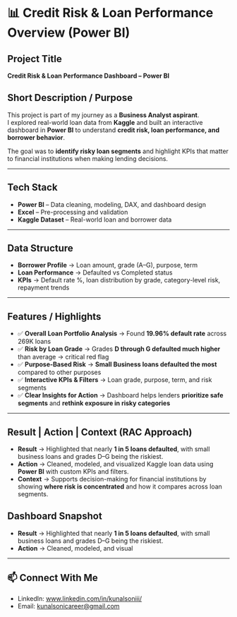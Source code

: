 # 📊 Credit Risk & Loan Performance Overview (Power BI)

## Project Title
**Credit Risk & Loan Performance Dashboard – Power BI**

## Short Description / Purpose
This project is part of my journey as a **Business Analyst aspirant**.  
I explored real-world loan data from **Kaggle** and built an interactive dashboard in **Power BI** to understand **credit risk, loan performance, and borrower behavior**.  

The goal was to **identify risky loan segments** and highlight KPIs that matter to financial institutions when making lending decisions.  

---

## Tech Stack
- **Power BI** – Data cleaning, modeling, DAX, and dashboard design  
- **Excel** – Pre-processing and validation  
- **Kaggle Dataset** – Real-world loan and borrower data  

---

## Data Structure
- **Borrower Profile** → Loan amount, grade (A–G), purpose, term  
- **Loan Performance** → Defaulted vs Completed status  
- **KPIs** → Default rate %, loan distribution by grade, category-level risk, repayment trends  

---

## Features / Highlights
- ✅ **Overall Loan Portfolio Analysis** → Found **19.96% default rate** across 269K loans  
- ✅ **Risk by Loan Grade** → Grades **D through G defaulted much higher** than average → critical red flag  
- ✅ **Purpose-Based Risk** → **Small Business loans defaulted the most** compared to other purposes  
- ✅ **Interactive KPIs & Filters** → Loan grade, purpose, term, and risk segments  
- ✅ **Clear Insights for Action** → Dashboard helps lenders **prioritize safe segments** and **rethink exposure in risky categories**  

---

## Result | Action | Context (RAC Approach)

- **Result** → Highlighted that nearly **1 in 5 loans defaulted**, with small business loans and grades D–G being the riskiest.  
- **Action** → Cleaned, modeled, and visualized Kaggle loan data using **Power BI** with custom KPIs and filters.  
- **Context** → Supports decision-making for financial institutions by showing **where risk is concentrated** and how it compares across loan segments.  

## Dashboard Snapshot

- **Result** → Highlighted that nearly **1 in 5 loans defaulted**, with small business loans and grades D–G being the riskiest.  
- **Action** → Cleaned, modeled, and visual

---

## 📫 Connect With Me
- LinkedIn: www.linkedin.com/in/kunalsoniii/
- Email: kunalsonicareer@gmail.com
